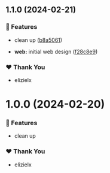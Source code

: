 ## 1.1.0 (2024-02-21)


### 🚀 Features

- clean up ([b8a5061](https://github.com/metanoia-labs/imperia/commit/b8a5061))

- **web:** initial web design ([f28c8e9](https://github.com/metanoia-labs/imperia/commit/f28c8e9))


### ❤️  Thank You

- elizielx

# 1.0.0 (2024-02-20)


### 🚀 Features

- clean up


### ❤️  Thank You

- elizielx